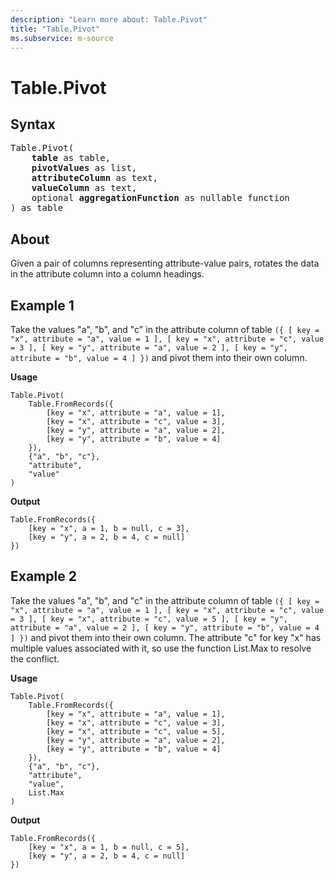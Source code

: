 ```yaml
---
description: "Learn more about: Table.Pivot"
title: "Table.Pivot"
ms.subservice: m-source
---
```

# Table.Pivot

## Syntax

<pre>
Table.Pivot(
    <b>table</b> as table,
    <b>pivotValues</b> as list,
    <b>attributeColumn</b> as text,
    <b>valueColumn</b> as text,
    optional <b>aggregationFunction</b> as nullable function
) as table
</pre>

## About

Given a pair of columns representing attribute-value pairs, rotates the data in the attribute column into a column headings.

## Example 1

Take the values "a", "b", and "c" in the attribute column of table `({ [ key = "x", attribute = "a", value = 1 ], [ key = "x", attribute = "c", value = 3 ], [ key = "y", attribute = "a", value = 2 ], [ key = "y", attribute = "b", value = 4 ] })` and pivot them into their own column.

**Usage**

```powerquery-m
Table.Pivot(
    Table.FromRecords({
        [key = "x", attribute = "a", value = 1],
        [key = "x", attribute = "c", value = 3],
        [key = "y", attribute = "a", value = 2],
        [key = "y", attribute = "b", value = 4]
    }),
    {"a", "b", "c"},
    "attribute",
    "value"
)
```

**Output**

```powerquery-m
Table.FromRecords({
    [key = "x", a = 1, b = null, c = 3],
    [key = "y", a = 2, b = 4, c = null]
})
```

## Example 2

Take the values "a", "b", and "c" in the attribute column of table `({ [ key = "x", attribute = "a", value = 1 ], [ key = "x", attribute = "c", value = 3 ], [ key = "x", attribute = "c", value = 5 ], [ key = "y", attribute = "a", value = 2 ], [ key = "y", attribute = "b", value = 4 ] })` and pivot them into their own column. The attribute "c" for key "x" has multiple values associated with it, so use the function List.Max to resolve the conflict.

**Usage**

```powerquery-m
Table.Pivot(
    Table.FromRecords({
        [key = "x", attribute = "a", value = 1],
        [key = "x", attribute = "c", value = 3],
        [key = "x", attribute = "c", value = 5],
        [key = "y", attribute = "a", value = 2],
        [key = "y", attribute = "b", value = 4]
    }),
    {"a", "b", "c"},
    "attribute",
    "value",
    List.Max
)
```

**Output**

```powerquery-m
Table.FromRecords({
    [key = "x", a = 1, b = null, c = 5],
    [key = "y", a = 2, b = 4, c = null]
})
```
